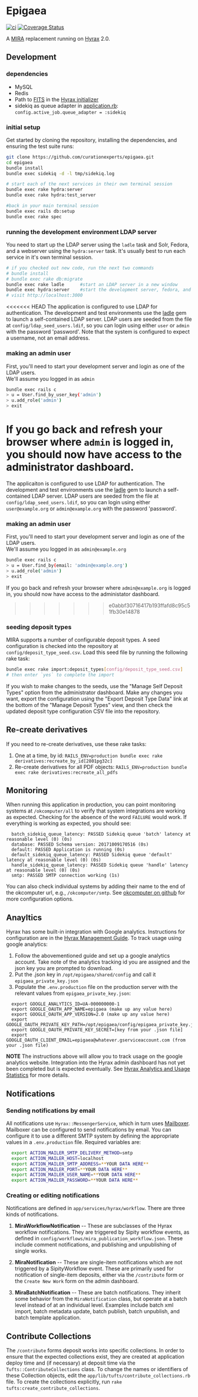# Epigaea

[![ci](https://travis-ci.org/curationexperts/epigaea.svg?branch=master)](https://travis-ci.org/curationexperts/epigaea)
[![Coverage Status](https://coveralls.io/repos/github/curationexperts/epigaea/badge.svg?branch=master)](https://coveralls.io/github/curationexperts/epigaea?branch=master)

A [MIRA](https://github.com/TuftsUniversity/MIRA) replacement running on [Hyrax](https://github.com/samvera/hyrax) 2.0.

## Development

### dependencies
* MySQL
* Redis
* Path to [FITS](https://projects.iq.harvard.edu/fits/downloads) in the [Hyrax initializer](https://github.com/curationexperts/epigaea/blob/master/config/initializers/hyrax.rb)
* sidekiq as queue adapter in [application.rb](https://github.com/curationexperts/epigaea/blob/master/config/):        `config.active_job.queue_adapter = :sidekiq`


### initial setup
Get started by cloning the repository, installing the dependencies, and ensuring the test suite runs:

```sh
git clone https://github.com/curationexperts/epigaea.git
cd epigaea
bundle install
bundle exec sidekiq -d -l tmp/sidekiq.log

# start each of the next services in their own terminal session
bundle exec rake hydra:server 
bundle exec rake hydra:test_server

#back in your main terminal session
bundle exec rails db:setup
bundle exec rake spec
```

### running the development environment LDAP server
You need to start up the LDAP server using the `ladle` task and Solr, Fedora, and a webserver using the `hydra:server` task.
It's usually best to run each service in it's own terminal session.
```sh
# if you checked out new code, run the next two commands
# bundle install
# bundle exec rake db:migrate
bundle exec rake ladle      #start an LDAP server in a new window
bundle exec hydra:server    #start the development server, fedora, and solr in a new window
# visit http://localhost:3000
```

<<<<<<< HEAD
The application is configured to use LDAP for authentication.  The development and test 
environments use the [ladle](https://github.com/NUBIC/ladle) gem to launch a self-contained LDAP server.
LDAP users are seeded from the file at `config/ldap_seed_users.ldif`, so you can login
using either `user` or `admin` with the password 'password'. Note that the system is configured to expect
a username, not an email address.

### making an admin user
First, you'll need to start your development server and login as one of the LDAP users.  
We'll assume you logged in as `admin`
```sh
bundle exec rails c
> u = User.find_by_user_key('admin')
> u.add_role('admin')
> exit
```
If you go back and refresh your browser where `admin` is logged in, you
should now have access to the administrator dashboard.
=======
The applicaiton is configured to use LDAP for authentication.  The development and test 
environments use the [ladle](https://github.com/NUBIC/ladle) gem to launch a self-contained LDAP server.
LDAP users are seeded from the file at `config/ldap_seed_users.ldif`, so you can login
using either `user@example.org` or `admin@example.org` with the password 'password'.

### making an admin user
First, you'll need to start your development server and login as one of the LDAP users.  
We'll assume you logged in as `admin@example.org`
```sh
bundle exec rails c
> u = User.find_by(email: 'admin@example.org')
> u.add_role('admin')
> exit
```
If you go back and refresh your browser where `admin@example.org` is logged in, you
should now have access to the administator dashboard.
>>>>>>> e0abbf30716417b193ffafd8c95c51fb30e14878

### seeding deposit types
MIRA supports a number of configurable deposit types. A seed configuration is checked into the repository at 
`config/deposit_type_seed.csv`.  Load this seed file by running the following rake task:
```sh
bundle exec rake import:deposit_types[config/deposit_type_seed.csv]
# then enter `yes` to complete the import
```
If you wish to make changes to the seeds, use the "Manage Self Deposit Types" option from the administrator dashboard. 
Make any changes you want, export the configuration using the "Export Deposit Type Data" link at the bottom of the 
"Manage Deposit Types" view, and then check the updated deposit type configuration CSV file into the repository.


## Re-create derivatives
If you need to re-create derivatives, use these rake tasks:
1. One at a time, by id: `RAILS_ENV=production bundle exec rake derivatives:recreate_by_id[2801pg32c]`
1. Re-create derivatives for all PDF objects: `RAILS_ENV=production bundle exec rake derivatives:recreate_all_pdfs`

## Monitoring
When running this application in production, you can point monitoring systems at `/okcomputer/all` to
verify that system integrations are working as expected. Checking for the absence of the word `FAILURE`
would work. If everything is working as expected, you should see:
```
  batch_sidekiq_queue_latency: PASSED Sidekiq queue 'batch' latency at reasonable level (0) (0s)
  database: PASSED Schema version: 20171009170516 (0s)
  default: PASSED Application is running (0s)
  default_sidekiq_queue_latency: PASSED Sidekiq queue 'default' latency at reasonable level (0) (0s)
  handle_sidekiq_queue_latency: PASSED Sidekiq queue 'handle' latency at reasonable level (0) (0s)
  smtp: PASSED SMTP connection working (1s)
```
You can also check individual systems by adding their name to the end of the okcomputer url, e.g., `/okcomputer/smtp`.
See [okcomputer on github](https://github.com/sportngin/okcomputer) for more configuration options.

## Anayltics
Hyrax has some built-in integration with Google analytics. Instructions for configuration are
in the [Hyrax Management Guide](https://github.com/samvera/hyrax/wiki/Hyrax-Management-Guide#capturing-usage-and-download-counts). 
To track usage using google analytics:
1. Follow the abovementioned guide and set up a google analytics account. Take note of the analytics tracking id you
are assigned and the json key you are prompted to download.
2. Put the .json key in `/opt/epigaea/shared/config` and call it `epigaea_private_key.json`
3. Populate the `.env.production` file on the production server with the relevant values from `epigaea_private_key.json`:
  ```
    export GOOGLE_ANALYTICS_ID=UA-000000000-1
    export GOOGLE_OAUTH_APP_NAME=epigaea (make up any value here)
    export GOOGLE_OAUTH_APP_VERSION=2.0 (make up any value here)
    export GOOGLE_OAUTH_PRIVATE_KEY_PATH=/opt/epigaea/config/epigaea_private_key.json
    export GOOGLE_OAUTH_PRIVATE_KEY_SECRET=[key from your .json file]
    export GOOGLE_OAUTH_CLIENT_EMAIL=epigaea@whatever.gserviceaccount.com (from your .json file)
  ```

**NOTE** The instructions above will allow you to track usage on the google analytics website.
Integration into the Hyrax admin dashboard has not yet been completed but is expected
eventually. See [Hyrax Analytics and Usage Statistics](https://github.com/samvera/hyrax/wiki/Hyrax-Management-Guide#analytics-and-usage-statistics) for more details.

## Notifications
### Sending notifications by email
All notifications use `Hyrax::MessengerService`, which in turn uses [Mailboxer](https://github.com/mailboxer/mailboxer). 
Mailboxer can be configured to send notifications by email. You can configure it to
use a different SMTP system by defining the appropriate values in a `.env.production` file. 
Required variables are:
```bash
  export ACTION_MAILER_SMTP_DELIVERY_METHOD=smtp
  export ACTION_MAILER_HOST=localhost
  export ACTION_MAILER_SMTP_ADDRESS=**YOUR DATA HERE**
  export ACTION_MAILER_PORT=**YOUR DATA HERE**
  export ACTION_MAILER_USER_NAME=**YOUR DATA HERE**
  export ACTION_MAILER_PASSWORD=**YOUR DATA HERE**
```

### Creating or editing notifications
Notifications are defined in `app/services/hyrax/workflow`. There are three kinds of notifications.
1. **MiraWorkflowNotification** -- These are subclasses of the Hyrax workflow notifications. They are triggered by Sipity workflow events, as defined in `config/workflows/mira_publication_workflow.json`. These include comment notifications, and publishing and unpublishing of single works.

2. **MiraNotification** -- These are single-item notifications which are not triggered by a SipityWorkflow event. These are primarily used for notification of single-item deposits, either via the `/contribute` form or the `Create New Work` form on the admin dashboard.

3. **MiraBatchNotification** -- These are batch notifications. They inherit some behavior from the `MiraNotification` class, but operate at a batch level instead of at an individual level. Examples include batch xml import, batch metadata update, batch publish, batch unpublish, and batch template application.

## Contribute Collections
The `/contribute` forms deposit works into specific collections. In order to ensure that the expected collections exist, they are 
created at application deploy time and (if necessary) at deposit time via the `Tufts::ContributeCollections` class. To change the names or
identifiers of these Collection objects, edit the `app/lib/tufts/contribute_collections.rb` file. To create the collections explicitly, run `rake tufts:create_contribute_collections`.
